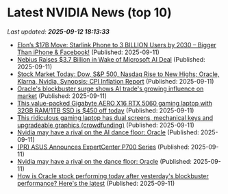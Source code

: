 # Latest NVIDIA News (top 10)
_Last updated: **2025-09-12 18:13:33**_

- [Elon’s $17B Move: Starlink Phone to 3 BILLION Users by 2030 – Bigger Than iPhone & Facebook!](https://www.nextbigfuture.com/2025/09/elons-17b-move-starlink-phone-to-3-billion-users-by-2030-bigger-than-iphone-facebook.html) (Published: 2025-09-11)
- [Nebius Raises $3.7 Billion in Wake of Microsoft AI Deal](http://www.pymnts.com/artificial-intelligence-2/2025/nebius-raises-3-7-billion-in-wake-of-microsoft-ai-deal/) (Published: 2025-09-11)
- [Stock Market Today: Dow, S&P 500, Nasdaq Rise to New Highs; Oracle, Klarna, Nvidia, Synopsis; CPI Inflation Report](https://biztoc.com/x/6f3258e4fd4de5f7) (Published: 2025-09-11)
- [Oracle's blockbuster surge shows AI trade's growing influence on market](https://finance.yahoo.com/news/oracles-blockbuster-surge-shows-ai-175019033.html) (Published: 2025-09-11)
- [This value-packed Gigabyte AERO X16 RTX 5060 gaming laptop with 32GB RAM/1TB SSD is $450 off today](http://9to5toys.com/2025/09/11/value-packed-gigabyte-aero-x16-rtx-5060-gaming-laptop-450-off/) (Published: 2025-09-11)
- [This ridiculous gaming laptop has dual screens, mechanical keys and upgradeable graphics (crowdfunding)](https://liliputing.com/this-ridiculous-gaming-laptop-has-dual-screens-mechanical-keys-and-upgradeable-graphics-crowdfunding/) (Published: 2025-09-11)
- [Nvidia may have a rival on the AI dance floor: Oracle](https://biztoc.com/x/f7324ff01fbb7ade) (Published: 2025-09-11)
- [(PR) ASUS Announces ExpertCenter P700 Series](https://www.techpowerup.com/340904/asus-announces-expertcenter-p700-series) (Published: 2025-09-11)
- [Nvidia may have a rival on the dance floor: Oracle](https://biztoc.com/x/43f0aafdd00d3108) (Published: 2025-09-11)
- [How is Oracle stock performing today after yesterday's blockbuster performance? Here's the latest](https://economictimes.indiatimes.com/news/international/us/oracle-stock-today-orcl-stock-dip-after-yesterdays-rally-larry-ellison-net-worth-today/articleshow/123834608.cms) (Published: 2025-09-11)
